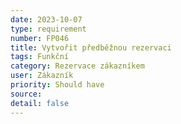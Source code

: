 ```yaml
---
date: 2023-10-07
type: requirement
number: FP046
title: Vytvořit předběžnou rezervaci
tags: Funkční
category: Rezervace zákazníkem
user: Zákazník
priority: Should have
source: 
detail: false
---
```


